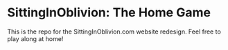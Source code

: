 # SittingInOblivion: The Home Game

This is the repo for the SittingInOblivion.com website redesign. Feel free to play along at home!
